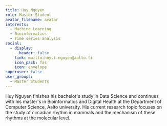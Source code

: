 ```yaml
---
title: Huy Nguyen
role: Master Student
avatar_filename: avatar
interests:
  - Machine Learning
  - Bioinformatics
  - Time series analysis
social:
  - display:
      header: false
    link: mailto:huy.t.nguyen@aalto.fi
    icon_pack: fas
    icon: envelope
superuser: false
user_groups:
  - Master Students
---
```

<!--StartFragment-->

Huy Nguyen finishes his bachelor's study in Data Science and continues with his master's in Bioinformatics and Digital Health at the Department of Computer Science, Aalto university. His current research topic focuses on the study of circadian rhythm in mammals and the mechanism of these rhythms at the molecular level.

<!--EndFragment-->